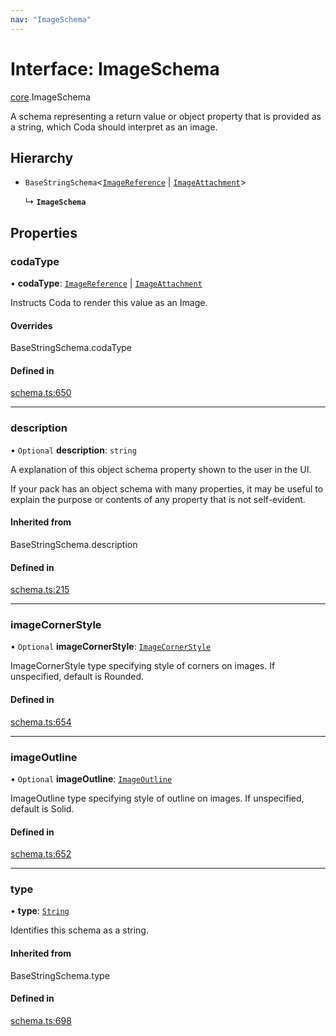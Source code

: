 ```yaml
---
nav: "ImageSchema"
---
```

# Interface: ImageSchema

[core](../modules/core.md).ImageSchema

A schema representing a return value or object property that is provided as a string,
which Coda should interpret as an image.

## Hierarchy

- `BaseStringSchema`<[`ImageReference`](../enums/core.ValueHintType.md#imagereference) \| [`ImageAttachment`](../enums/core.ValueHintType.md#imageattachment)\>

  ↳ **`ImageSchema`**

## Properties

### codaType

• **codaType**: [`ImageReference`](../enums/core.ValueHintType.md#imagereference) \| [`ImageAttachment`](../enums/core.ValueHintType.md#imageattachment)

Instructs Coda to render this value as an Image.

#### Overrides

BaseStringSchema.codaType

#### Defined in

[schema.ts:650](https://github.com/coda/packs-sdk/blob/main/schema.ts#L650)

___

### description

• `Optional` **description**: `string`

A explanation of this object schema property shown to the user in the UI.

If your pack has an object schema with many properties, it may be useful to
explain the purpose or contents of any property that is not self-evident.

#### Inherited from

BaseStringSchema.description

#### Defined in

[schema.ts:215](https://github.com/coda/packs-sdk/blob/main/schema.ts#L215)

___

### imageCornerStyle

• `Optional` **imageCornerStyle**: [`ImageCornerStyle`](../enums/core.ImageCornerStyle.md)

ImageCornerStyle type specifying style of corners on images. If unspecified, default is Rounded.

#### Defined in

[schema.ts:654](https://github.com/coda/packs-sdk/blob/main/schema.ts#L654)

___

### imageOutline

• `Optional` **imageOutline**: [`ImageOutline`](../enums/core.ImageOutline.md)

ImageOutline type specifying style of outline on images. If unspecified, default is Solid.

#### Defined in

[schema.ts:652](https://github.com/coda/packs-sdk/blob/main/schema.ts#L652)

___

### type

• **type**: [`String`](../enums/core.ValueType.md#string)

Identifies this schema as a string.

#### Inherited from

BaseStringSchema.type

#### Defined in

[schema.ts:698](https://github.com/coda/packs-sdk/blob/main/schema.ts#L698)
